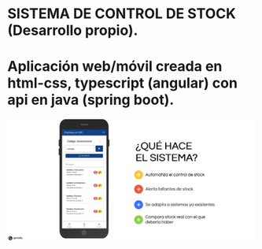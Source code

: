 # SISTEMA DE CONTROL DE STOCK (Desarrollo propio). 
# Aplicación web/móvil creada en html-css, typescript (angular) con api en java (spring boot). 
![imagen que describe el proyecto](https://github.com/jeroalvarez1/ControStock-back-front/blob/master/sistImg.png)
